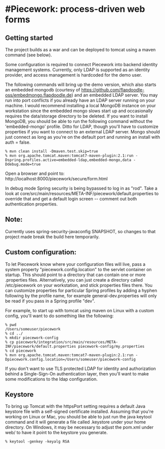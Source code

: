#Piecework: process-driven web forms
=========

## Getting started

The project builds as a war and can be deployed to tomcat using a maven command (see below). 

Some configuration is required to connect Piecework into backend identity management systems. Currently, only LDAP is supported as an identity provider, and access management is hardcoded for the demo user. 

The following commands will bring up the demo version, which also starts an embedded mongodb (courtesy of https://github.com/flapdoodle-oss/embedmongo.flapdoodle.de) and an embedded LDAP server. 
You may run into port conflicts if you already have an LDAP server running on your machine. I would recommend installing
a local MongoDB instance on your workstation since the embedded mongo slows start up and occasionally requires the 
data/storage directory to be deleted. If you want to install MongoDB, you should be able to run the following
command without the 'embedded-mongo' profile. Ditto for LDAP, though you'll have to customize properties if you want
to connect to an external LDAP server. Mongo should just connect as long as you're on the default port and running
an install with auth = false. 

	% mvn clean install -Dmaven.test.skip=true
	% mvn org.apache.tomcat.maven:tomcat7-maven-plugin:2.1:run -Dspring.profiles.active=embedded-ldap,embedded-mongo,data -Ddebug.mode=true

Open a browser and point to: http://localhost:8000/piecework/secure/form.html

In debug mode Spring security is being bypassed to log in as "rod". Take a look at core/src/main/resources/META-INF/piecework/default.properties to override that and get a default login screen -- comment out both authentication properties.




## Note:

Currently uses spring-security-javaconfig SNAPSHOT, so changes to that project made break the build here temporarily.

## Custom configuration:

To let Piecework know where your configuration files will live, pass a system property "piecework.config.location" to the servlet container on startup. 
This should point to a directory that can contain one or more .properties files. Alternatively, you can just create a directory called
/etc/piecework on your workstation, and stick properties files there. You can customize properties for particular
Spring profiles by adding a hyphen following by the profile name, for example general-dev.properties will only be
read if you pass in a Spring profile "dev". 

For example, to start up with tomcat using maven on Linux with a custom config, you'll want to do something like the following:

	% pwd
	/Users/someuser/piecework
	% cd ../
	% mkdir piecework-config
	% cp piecework/integration/src/main/resources/META-INF/piecework/default.properties piecework-config/my.properties
	% cd piecework
	% mvn org.apache.tomcat.maven:tomcat7-maven-plugin:2.1:run -Dpiecework.config.location=/Users/someuser/piecework-config

If you don't want to use TLS protected LDAP for identity and authorization behind a Single-Sign-On authentication layer, then you'll want to make some modifications to the ldap configuration.

## Keystore

To bring up Tomcat with the httpsPort setting requires a default Java keystore file with a self-signed certificate
installed. Assuming that you're working on Linux or Mac, you should be able to just run the java keytool command and it will generate a file called .keystore under your home directory. On Windows, it may be necessary to adjust the
pom.xml under web/ to have it point to the keystore you generate.

	% keytool -genkey -keyalg RSA

